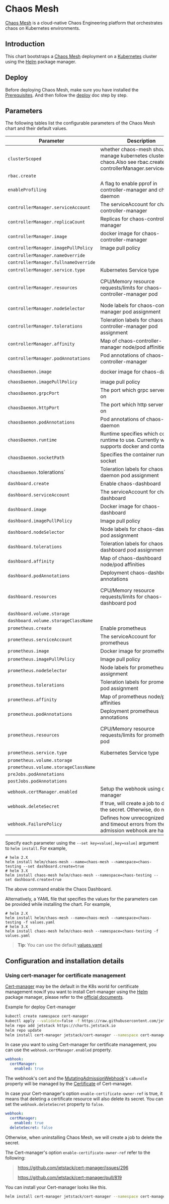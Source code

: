 # Chaos Mesh

[Chaos Mesh](https://github.com/pingcap/chaos-mesh) is a cloud-native Chaos Engineering platform that orchestrates chaos on Kubernetes environments.

## Introduction

This chart bootstraps a [Chaos Mesh](https://github.com/pingcap/chaos-mesh) deployment on a [Kubernetes](http://kubernetes.io) cluster using the [Helm](https://helm.sh) package manager.

## Deploy

Before deploying Chaos Mesh, make sure you have installed the [Prerequisites](https://github.com/pingcap/chaos-mesh/blob/master/doc/deploy.md#prerequisites). And then follow the [deploy](https://github.com/pingcap/chaos-mesh/blob/master/doc/deploy.md) doc step by step.

## Parameters

The following tables list the configurable parameters of the Chaos Mesh chart and their default values.

|                 Parameter                  |                                                     Description                                                      |                         Default                         |
|--------------------------------------------|----------------------------------------------------------------------------------------------------------------------|---------------------------------------------------------|
| `clusterScoped`                            | whether chaos-mesh should manage kubernetes cluster wide chaos.Also see rbac.create and controllerManager.serviceAccount | `true` |
| `rbac.create` |  | `true`                                                |
| `enableProfiling` | A flag to enable pprof in controller-manager and chaos-daemon  | `false` |
| `controllerManager.serviceAccount` | The serviceAccount for chaos-controller-manager | `chaos-controller-manager` |
| `controllerManager.replicaCount` | Replicas for chaos-controller-manager | `1` |
| `controllerManager.image` | docker image for chaos-controller-manager  | `pingcap/chaos-mesh:latest` |
| `controllerManager.imagePullPolicy` | Image pull policy | `Always` |
| `controllerManager.nameOverride` |  |  |
| `controllerManager.fullnameOverride` |  |  |
| `controllerManager.service.type` | Kubernetes Service type | `ClusterIP` |
| `controllerManager.resources` | CPU/Memory resource requests/limits for chaos-controller-manager pod | `requests: { cpu: "250m", memory: "512Mi" }, limits:{ cpu: "500m", memory: "1024Mi" }`   |
| `controllerManager.nodeSelector` |  Node labels for chaos-controller-manager pod assignment | `{}` |
| `controllerManager.tolerations` |  Toleration labels for chaos-controller-manager pod assignment | `[]` |
| `controllerManager.affinity` |  Map of chaos-controller-manager node/pod affinities | `{}` |
| `controllerManager.podAnnotations` |  Pod annotations of chaos-controller-manager | `{}`|
| `chaosDaemon.image` | docker image for chaos-daemon | `pingcap/chaos-mesh:latest` |
| `chaosDaemon.imagePullPolicy` | image pull policy | `Always` |
| `chaosDaemon.grpcPort` | The port which grpc server listens on | `31767` |
| `chaosDaemon.httpPort` | The port which http server listens on | `31766` |
| `chaosDaemon.podAnnotations` | Pod annotations of chaos-daemon | `{}` |
| `chaosDaemon.runtime` | Runtime specifies which container runtime to use. Currently we only supports docker and containerd. | `docker` |
| `chaosDaemon.socketPath` | Specifies the container runtime socket | `/var/run/docker.sock` |
| `chaosDaemon.`tolerations` | Toleration labels for chaos-daemon pod assignment | `[]` |
| `dashboard.create` | Enable chaos-dashboard | `false` |
| `dashboard.serviceAccount` | The serviceAccount for chaos-dashboard  | `chaos-dashboard` |
| `dashboard.image` | Docker image for chaos-dashboard | `pingcap/chaos-dashboard:latest` |
| `dashboard.imagePullPolicy` | Image pull policy | `Always` |
| `dashboard.nodeSelector` | Node labels for chaos-dashboard  pod assignment | `{}` |
| `dashboard.tolerations` | Toleration labels for chaos-dashboard pod assignment | `[]` |
| `dashboard.affinity` | Map of chaos-dashboard node/pod affinities | `{}` |
| `dashboard.podAnnotations` | Deployment chaos-dashboard annotations | `{}` |
| `dashboard.resources` | CPU/Memory resource requests/limits for chaos-dashboard pod  | `requests: { cpu: "250m", memory: "512Mi" }, limits:{ cpu: "500m", memory: "1024Mi" }`  |
| `dashboard.volume.storage` | | `3Gi` |
| `dashboard.volume.storageClassName` | | `standard` |
| `prometheus.create` | Enable prometheus | `false` |
| `prometheus.serviceAccount` | The serviceAccount for prometheus | `prometheus` |
| `prometheus.image` | Docker image for prometheus | `prom/prometheus:v2.15.2` |
| `prometheus.imagePullPolicy` | Image pull policy | `IfNotPresent` |
| `prometheus.nodeSelector` | Node labels for prometheus pod assignment | `{}` |
| `prometheus.tolerations` | Toleration labels for prometheus pod assignment | `[]` |
| `prometheus.affinity` | Map of prometheus node/pod affinities | `{}` |
| `prometheus.podAnnotations` | Deployment prometheus annotations | `{}` |
| `prometheus.resources` | CPU/Memory resource requests/limits for prometheus pod |  `requests: { cpu: "250m", memory: "512Mi" }, limits:{ cpu: "500m", memory: "1024Mi" }`  |
| `prometheus.service.type` | Kubernetes Service type | `ClusterIP` |
| `prometheus.volume.storage` | | `2Gi` |
| `prometheus.volume.storageClassName` | | `standard` |
| `preJobs.podAnnotations` | | `{}` |
| `postJobs.podAnnotations` | | `{}` |
| `webhook.certManager.enabled` | Setup the webhook using cert-manager | `false` |
| `webhook.deleteSecret` | If true, will create a job to delete the secret. Otherwise, do nothing | `true` |
| `webhook.FailurePolicy` | Defines how unrecognized errors and timeout errors from the admission webhook are handled | `Ignore` |


Specify each parameter using the `--set key=value[,key=value]` argument to `helm install`. For example,
```console
# helm 2.X
helm install helm/chaos-mesh --name=chaos-mesh --namespace=chaos-testing --set dashboard.create=true
# helm 3.X
helm install chaos-mesh helm/chaos-mesh --namespace=chaos-testing --set dashboard.create=true
```

The above command enable the Chaos Dashboard.

Alternatively, a YAML file that specifies the values for the parameters can be provided while installing the chart. For example,

```console
# helm 2.X
helm install helm/chaos-mesh --name=chaos-mesh --namespace=chaos-testing -f values.yaml
# helm 3.X
helm install chaos-mesh helm/chaos-mesh --namespace=chaos-testing -f values.yaml
```

> **Tip**: You can use the default [values.yaml](values.yaml)

## Configuration and installation details

### Using cert-manager for certificate management

[Cert-manager](https://github.com/jetstack/cert-manager) may be the default in the K8s world for certificate management now.If you want to install Cert-manager using the [Helm](https://helm.sh) package manager, please refer to the [official documents](https://github.com/jetstack/cert-manager/tree/master/deploy/charts/cert-manager).

Example for deploy Cert-manager

```bash
kubectl create namespace cert-manager
kubectl apply --validate=false -f https://raw.githubusercontent.com/jetstack/cert-manager/v0.13.1/deploy/manifests/00-crds.yaml
helm repo add jetstack https://charts.jetstack.io
helm repo update
helm install cert-manager jetstack/cert-manager --namespace cert-manager --version v0.13.1
```

In case you want to using Cert-manager for certificate management, you can use the `webhook.certManager.enabled` property.

```yaml
webhook:
  certManager:
    enabled: true
```

The webhook's cert and the [MutatingAdmissionWebhook](https://kubernetes.io/docs/reference/access-authn-authz/admission-controllers/#mutatingadmissionwebhook)'s `caBundle` property will be managed by the [Certificate](https://cert-manager.io/docs/usage/certificate/) of Cert-manager.

In case your Cert-manager's option `enable-certificate-owner-ref` is true, it means that deleting a certificate resource will also delete its secret. You can set the `webhook.deleteSecret` property to `false`.

```yaml
webhook:
  certManager:
    enabled: true
  deleteSecret: false
```

Otherwise, when uninstalling Chaos Mesh, we will create a job to delete the secret.

The Cert-manager's option `enable-certificate-owner-ref` refer to the following:
> https://github.com/jetstack/cert-manager/issues/296
>
> https://github.com/jetstack/cert-manager/pull/819

You can install your Cert-manager looks like this.

```bash
helm install cert-manager jetstack/cert-manager --namespace cert-manager --version v0.13.1 --set extraArgs={"--enable-certificate-owner-ref"="true"}
```
